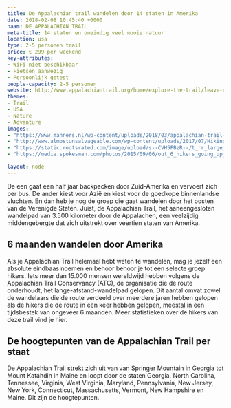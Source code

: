 ```yaml
---
title: De Appalachian trail wandelen door 14 staten in Amerika
date: 2018-02-08 10:45:40 +0000
naam: DE APPALACHIAN TRAIL
meta-title: 14 staten en oneindig veel mooie natuur
location: usa
type: 2-5 personen trail
price: € 299 per weekend
key-attributes:  
- WiFi niet beschikbaar  
- Fietsen aanwezig  
- Persoonlijk getest
people-capacity: 2-5 personen
website: http://www.appalachiantrail.org/home/explore-the-trail/leave-no-trace
themes:
- Trail
- USA
- Nature
- Advanture
images:
- "https://www.manners.nl/wp-content/uploads/2018/03/appalachian-trail-wandelen-hiken-amerika-verenigde-staten-970x470.jpg"
- "http://www.almostunsalvageable.com/wp-content/uploads/2017/07/Hiking-the-appalachian-trail-e1511456745419.jpg"
- "https://static.rootsrated.com/image/upload/s--CVH5FBzR--/t_rr_large_natural/ylh0atflhlzftoqb7xts.jpg"
- "https://media.spokesman.com/photos/2015/09/06/out_6_hikers_going_up_t1140.jpg?abf36d44fcda22a1f7041162086f31df6a374511"

layout: node
---
```


De een gaat een half jaar backpacken door Zuid-Amerika en vervoert zich per bus. De ander kiest voor Azië en kiest voor de goedkope binnenlandse vluchten. En dan heb je nog de groep die gaat wandelen door het oosten van de Verenigde Staten. Juist, de Appalachian Trail, het aaneengesloten wandelpad van 3.500 kilometer door de Appalachen, een veelzijdig middengebergte dat zich uitstrekt over veertien staten van Amerika.

## 6 maanden wandelen door Amerika
Als je Appalachian Trail helemaal hebt weten te wandelen, mag je jezelf een absolute eindbaas noemen en behoor behoor je tot een selecte groep hikers. Iets meer dan 15.000 mensen wereldwijd hebben volgens de Appalachian Trail Conservancy (ATC), de organisatie die de route onderhoudt, het lange-afstand-wandelpad gelopen. Dit aantal omvat zowel de wandelaars die de route verdeeld over meerdere jaren hebben gelopen als de hikers die de route in een keer hebben gelopen, meestal in een tijdsbestek van ongeveer 6 maanden. Meer statistieken over de hikers van deze trail vind je hier.

## De hoogtepunten van de Appalachian Trail per staat
De Appalachian Trail strekt zich uit van van Springer Mountain in Georgia tot Mount Katahdin in Maine en loopt door de staten Georgia, North Carolina, Tennessee, Virginia, West Virginia, Maryland, Pennsylvania, New Jersey, New York, Connecticut, Massachusetts, Vermont, New Hampshire en Maine. Dit zijn de hoogtepunten.